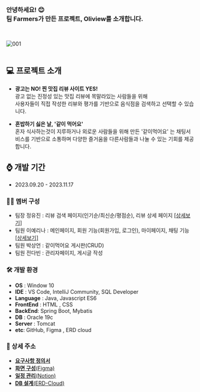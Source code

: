 <br>

### 안녕하세요! 😊 <br> 팀 Farmers가 만든 프로젝트, Oliview를 소개합니다.
<br>

![001](https://github.com/team-farmers/Oliview/assets/122720744/c0a174a5-e4a2-4b6f-be72-29ee269b8bd2)
<br>
<br>
## 💻 프로젝트 소개
* **광고는 NO! 찐 맛집 리뷰 사이트 YES!**<br>
광고 없는 진정성 있는 맛집 리뷰에 목말라있는 사람들을 위해<br> 사용자들이 직접 작성한 리뷰와 평가를 기반으로 음식점을 검색하고 선택할 수 있습니다.

* **혼밥하기 싫은 날, '같이 먹어요'**<br>
혼자 식사하는것이 지루하거나 외로운 사람들을 위해 만든 '같이먹어요' 는 채팅서비스를 기반으로 소통하며 다양한 즐거움을 다른사람들과 나눌 수 있는 기회를 제공합니다.


## ⌚ 개발 기간
* 2023.09.20 - 2023.11.17

### 👩‍🔬 멤버 구성
* 팀장 정유진 : 리뷰 검색 페이지(인기순/최신순/평점순), 리뷰 상세 페이지 [[상세보기]](https://gamza2695.tistory.com/265)
* 팀원 이예리나 : 메인페이지, 회원 기능(회원가입, 로그인), 마이페이지, 채팅 기능 [[상세보기]](https://blog.naver.com/poikl11234/223270562033)
* 팀원 박상언 : 같이먹어요 게시판(CRUD)
* 팀원 전다빈 : 관리자페이지, 게시글 작성

### 🛠 개발 환경
* **OS** : Window 10
* **IDE** : VS Code, IntelliJ Community, SQL Developer
* **Language** : Java, Javascript ES6
* **FrontEnd** : HTML , CSS
* **BackEnd**: Spring Boot, Mybatis
* **DB** : Oracle 19c
* **Server** : Tomcat
* **etc**: GitHub, Figma , ERD cloud

### 📌 상세 주소
* [**요구사항 정의서**](https://docs.google.com/spreadsheets/d/1nK_HrtQ8RW08fiGmX7KkPlhcpy9ghWvo7W6r7TUsHEw/edit#gid=0)
* [**화면 구성**(Figma)](https://www.figma.com/file/z1SN53PoU8umIZ4hhsquf2/Oliview-%ED%99%94%EB%A9%B4%EA%B5%AC%EC%84%B1-%EC%B5%9C%EC%A2%85?type=design&node-id=0-1&mode=design&t=8RWApvpnvIbGhhXr-0)
* [**일정 관리**(Notion)](https://www.notion.so/936ac6f1689940429ba59fd098d5eb06?v=9e839e7563d749babe87733c43fa5ad9)
* [**DB 설계**(ERD-Cloud)](https://www.erdcloud.com/d/EnpvmrjxFPwKfuGG3)

